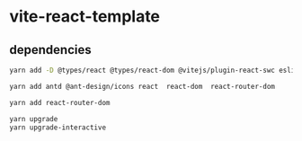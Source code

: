 # vite-react-template

## dependencies

```sh
yarn add -D @types/react @types/react-dom @vitejs/plugin-react-swc eslint eslint-config-react-app autoprefixer postcss tailwindcss vite typescript
```

```sh
yarn add antd @ant-design/icons react  react-dom  react-router-dom
```

```sh
yarn add react-router-dom
```

```sh
yarn upgrade 
yarn upgrade-interactive 
```